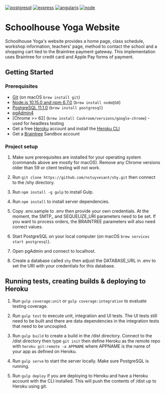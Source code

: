 [![postgresql][postgresql]][postgresql-url]
[![express][express]][express-url]
[![angularjs][angularjs]][angularjs-url]
[![node][node]][node-url]

# Schoolhouse Yoga Website

Schoolhouse Yoga's website provides a home page, class schedule, workshop information, teachers' page,
method to contact the school and a shopping cart tied to the Braintree payment gateway. This
implementation uses Braintree for credit card and Apple Pay forms of payment.

## Getting Started

### Prerequisites

- [Git](https://git-scm.com/) (on macOS `brew install git`)
- [Node.js 10.15.0 and npm 6.7.0](nodejs.org) (`brew install node@10`)
- [PostgreSQL 11.1.0](http://postgresql.org) (`brew install postgresql`)
- [pgAdmin4](https://www.postgresql.org/download/)
- [Chrome >= 62] (`brew install Caskroom/versions/google-chrome`) - used for headless testing
- Get a free [Heroku](http://heroku.com) account and install the [Heroku CLI](https://devcenter.heroku.com/articles/heroku-cli)
- Get a [Braintree](https://www.braintreepayments.com/sandbox) Sandbox account

### Project setup

1. Make sure prerequisites are installed for your operating system (commands above are mostly for macOS). Remove any Chrome versions older than 59 or client testing will not work.

2. Run `git clone https://github.com/nstuyvesant/shy.git` then connect to the /shy directory.

3. Run `npm install -g gulp` to install Gulp.

4. Run `npm install` to install server dependencies.

5. Copy .env.sample to .env then provide your own credentials. At the moment, the SMTP_ and SEQUELIZE_URI parameters need to be set. If you want to process orders, the BRAINTREE parameters will also need correct values.

6. Start PostgreSQL on your local computer (on macOS `brew services start postgresql`).

7. Open pgAdmin and connect to localhost.

8. Create a database called `shy` then adjust the DATABASE_URL in .env to set the URI with your credentials for this database.

## Running tests, creating builds & deploying to Heroku

1. Run `gulp coverage:unit` or `gulp coverage:integration` to evaluate testing coverage.

2. Run `gulp test` to execute unit, integration and UI tests. The UI tests still need to be built and there are data dependencies in the integration tests that need to be uncoupled.

3. Run `gulp build` to create a build in the /dist directory. Connect to the /dist directory then type `git init` then define Heroku as the remote repo with `heroku git:remote -a APPNAME` where APPNAME is the name of your app as defined on Heroku.

4. Run `gulp serve` to start the server locally. Make sure PostgreSQL is running.

5. Run `gulp deploy` if you are deploying to Heroku and have a Heroku account with the CLI installed. This will push the contents of /dist up to Heroku using git.

[express]: https://img.shields.io/badge/expressjs-4.16.4-blue.svg
[express-url]: http://expressjs.com
[angularjs]: https://img.shields.io/badge/angularjs-1.7.6-red.svg
[angularjs-url]: https://angularjs.org
[node]: https://img.shields.io/badge/nodejs-10.15.0-green.svg
[node-url]: https://nodejs.org
[postgresql]: https://img.shields.io/badge/postgresql-11.1.0-blue.svg
[postgresql-url]: https://www.postgresql.org